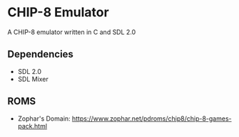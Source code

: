# CHIP-8 Emulator

A CHIP-8 emulator written in C and SDL 2.0

## Dependencies

- SDL 2.0
- SDL Mixer

## ROMS

- Zophar's Domain: https://www.zophar.net/pdroms/chip8/chip-8-games-pack.html
